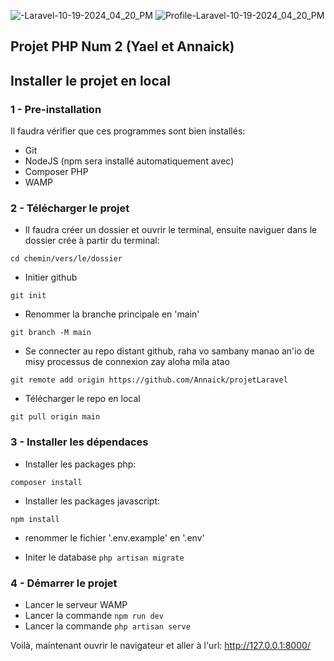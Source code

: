 
![-Laravel-10-19-2024_04_20_PM](https://github.com/user-attachments/assets/2084088f-a09c-450a-9ef1-233876fe7999)
![Profile-Laravel-10-19-2024_04_20_PM](https://github.com/user-attachments/assets/ac837358-fce2-449d-991d-ab420bd4514d)

## Projet PHP Num 2 (Yael et Annaick)

## Installer le projet en local

### 1 - Pre-installation
Il faudra vérifier que ces programmes sont bien installés:
- Git
- NodeJS (npm sera installé automatiquement avec)
- Composer PHP
- WAMP

### 2 - Télécharger le projet
- Il faudra créer un dossier et ouvrir le terminal, ensuite naviguer dans le dossier crée à partir du terminal:

```cd chemin/vers/le/dossier```

- Initier github

```git init```

- Renommer la branche principale en 'main'

```git branch -M main```

- Se connecter au repo distant github, raha vo sambany manao an'io de misy processus de connexion zay aloha mila atao

```git remote add origin https://github.com/Annaick/projetLaravel``` 

- Télécharger le repo en local

```git pull origin main```

### 3 - Installer les dépendaces

- Installer les packages php:

```composer install```

- Installer les packages javascript:

```npm install```

- renommer le fichier '.env.example' en '.env' 

- Initer le database
```php artisan migrate```

### 4 - Démarrer le projet
- Lancer le serveur WAMP
- Lancer la commande ```npm run dev```
- Lancer la commande ```php artisan serve```
  


Voilà, maintenant ouvrir le navigateur et aller à l'url: http://127.0.0.1:8000/





